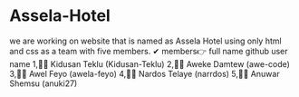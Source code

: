 # Assela-Hotel
we are working on website that is named as Assela Hotel  using only html and css as a team with five members.
 ✔ members👉       full name        github user name
              1,👨‍💼 Kidusan Teklu     (Kidusan-Teklu)
              2,👨‍💼 Aweke Damtew      (awe-code)
              3,👨‍💼 Awel Feyo         (awela-feyo)
              4,👩‍💼 Nardos Telaye     (narrdos)
              5,👨‍💼 Anuwar Shemsu     (anuki27)
